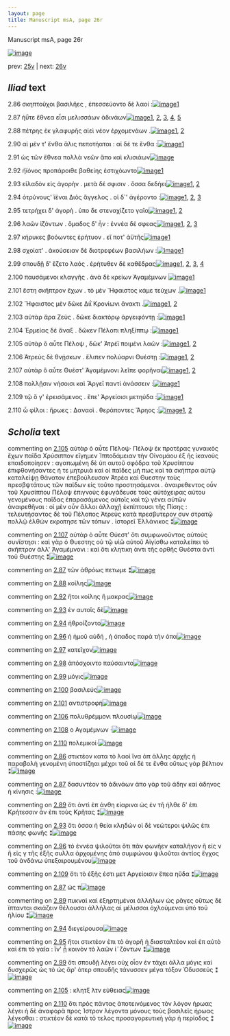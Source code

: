 ```yaml
---
layout: page
title: Manuscript msA, page 26r
---
```


Manuscript msA, page 26r

[![image](http://www.homermultitext.org/iipsrv?OBJ=IIP,1.0&FIF=/project/homer/pyramidal/deepzoom/hmt/vaimg/2017a/VA026RN_0027.tif&WID=100&CVT=JPEG)](http://www.homermultitext.org/ict2/?urn=urn:cite2:hmt:vaimg.2017a:VA026RN_0027)

prev:  [25v](../25v) | next:  [26v](../26v)

## *Iliad* text

2.86 <a id="2.86"/> σκηπτοῦχοι βασιλῆες , ἐπεσσεύοντο δὲ λαοί :[![image](http://www.homermultitext.org/iipsrv?OBJ=IIP,1.0&FIF=/project/homer/pyramidal/deepzoom/hmt/vaimg/2017a/VA026RN_0027.tif&RGN=0.17,0.2059,0.331,0.0278&WID=1000&CVT=JPEG)](http://www.homermultitext.org/ict2/?urn=urn:cite2:hmt:vaimg.2017a:VA026RN_0027@0.17,0.2059,0.331,0.0278)[1](#msAim_2.147)

2.87 <a id="2.87"/> ἠΰτε ἔθνεα εἶσι μελισσάων ἁδινάων[![image](http://www.homermultitext.org/iipsrv?OBJ=IIP,1.0&FIF=/project/homer/pyramidal/deepzoom/hmt/vaimg/2017a/VA026RN_0027.tif&RGN=0.171,0.2246,0.33,0.0255&WID=1000&CVT=JPEG)](http://www.homermultitext.org/ict2/?urn=urn:cite2:hmt:vaimg.2017a:VA026RN_0027@0.171,0.2246,0.33,0.0255)[1](#msAint_2.139), [2](#msAil_2.148), [3](#msAim_2.134), [4](#msA_2.123), [5](#msAil_2.149)

2.88 <a id="2.88"/> πέτρης ἐκ γλαφυρῆς αἰεὶ νέον ἐρχομενάων .[![image](http://www.homermultitext.org/iipsrv?OBJ=IIP,1.0&FIF=/project/homer/pyramidal/deepzoom/hmt/vaimg/2017a/VA026RN_0027.tif&RGN=0.167,0.263,0.354,0.0225&WID=1000&CVT=JPEG)](http://www.homermultitext.org/ict2/?urn=urn:cite2:hmt:vaimg.2017a:VA026RN_0027@0.167,0.263,0.354,0.0225)[1](#msA_2.124), [2](#msAil_2.150)

2.90 <a id="2.90"/> αἱ μέν τ' ἔνθα ἅλις πεποτήαται : αἱ δέ τε ἔνθα :[![image](http://www.homermultitext.org/iipsrv?OBJ=IIP,1.0&FIF=/project/homer/pyramidal/deepzoom/hmt/vaimg/2017a/VA026RN_0027.tif&RGN=0.168,0.2802,0.363,0.027&WID=1000&CVT=JPEG)](http://www.homermultitext.org/ict2/?urn=urn:cite2:hmt:vaimg.2017a:VA026RN_0027@0.168,0.2802,0.363,0.027)[1](#msAil_2.151)

2.91 <a id="2.91"/> ὡς τῶν ἔθνεα πολλὰ νεῶν ἄπο καὶ κλισιάων[![image](http://www.homermultitext.org/iipsrv?OBJ=IIP,1.0&FIF=/project/homer/pyramidal/deepzoom/hmt/vaimg/2017a/VA026RN_0027.tif&RGN=0.17,0.3013,0.368,0.0248&WID=1000&CVT=JPEG)](http://www.homermultitext.org/ict2/?urn=urn:cite2:hmt:vaimg.2017a:VA026RN_0027@0.17,0.3013,0.368,0.0248)

2.92 <a id="2.92"/> ἠϊόνος προπάροιθε βαθείης ἐστιχόωντο[![image](http://www.homermultitext.org/iipsrv?OBJ=IIP,1.0&FIF=/project/homer/pyramidal/deepzoom/hmt/vaimg/2017a/VA026RN_0027.tif&RGN=0.167,0.3208,0.364,0.024&WID=1000&CVT=JPEG)](http://www.homermultitext.org/ict2/?urn=urn:cite2:hmt:vaimg.2017a:VA026RN_0027@0.167,0.3208,0.364,0.024)[1](#msAil_2.152)

2.93 <a id="2.93"/> εἰλαδὸν εἰς ἀγορὴν . μετὰ δέ σφισιν . ὄσσα 					δεδήει[![image](http://www.homermultitext.org/iipsrv?OBJ=IIP,1.0&FIF=/project/homer/pyramidal/deepzoom/hmt/vaimg/2017a/VA026RN_0027.tif&RGN=0.165,0.3396,0.375,0.0255&WID=1000&CVT=JPEG)](http://www.homermultitext.org/ict2/?urn=urn:cite2:hmt:vaimg.2017a:VA026RN_0027@0.165,0.3396,0.375,0.0255)[1](#msAil_2.153), [2](#msAim_2.136)

2.94 <a id="2.94"/> ὀτρύνους' ϊέναι Διὸς 					ἄγγελος . οἱ δ`' ἀγέροντο :[![image](http://www.homermultitext.org/iipsrv?OBJ=IIP,1.0&FIF=/project/homer/pyramidal/deepzoom/hmt/vaimg/2017a/VA026RN_0027.tif&RGN=0.161,0.3591,0.365,0.0255&WID=1000&CVT=JPEG)](http://www.homermultitext.org/ict2/?urn=urn:cite2:hmt:vaimg.2017a:VA026RN_0027@0.161,0.3591,0.365,0.0255)[1](#msAil_2.155), [2](#msAint_2.141), [3](#msAil_2.154)

2.95 <a id="2.95"/> τετρήχει δ' ἀγορὴ . ὑπο 					 δε στεναχίζετο γαῖα[![image](http://www.homermultitext.org/iipsrv?OBJ=IIP,1.0&FIF=/project/homer/pyramidal/deepzoom/hmt/vaimg/2017a/VA026RN_0027.tif&RGN=0.161,0.3772,0.365,0.0255&WID=1000&CVT=JPEG)](http://www.homermultitext.org/ict2/?urn=urn:cite2:hmt:vaimg.2017a:VA026RN_0027@0.161,0.3772,0.365,0.0255)[1](#msAil_2.156), [2](#msAint_2.142)

2.96 <a id="2.96"/> λαῶν ἱ̈ζόντων . ὅμαδος δ' ἦν : ἐννέα δέ σφεας[![image](http://www.homermultitext.org/iipsrv?OBJ=IIP,1.0&FIF=/project/homer/pyramidal/deepzoom/hmt/vaimg/2017a/VA026RN_0027.tif&RGN=0.157,0.3989,0.384,0.024&WID=1000&CVT=JPEG)](http://www.homermultitext.org/ict2/?urn=urn:cite2:hmt:vaimg.2017a:VA026RN_0027@0.157,0.3989,0.384,0.024)[1](#msA_2.126), [2](#msAil_2.157), [3](#msAim_2.137)

2.97 <a id="2.97"/> κήρυκες βοόωντες ἐρήτυον . εἴ ποτ' ἀϋτῆς[![image](http://www.homermultitext.org/iipsrv?OBJ=IIP,1.0&FIF=/project/homer/pyramidal/deepzoom/hmt/vaimg/2017a/VA026RN_0027.tif&RGN=0.158,0.4155,0.384,0.024&WID=1000&CVT=JPEG)](http://www.homermultitext.org/ict2/?urn=urn:cite2:hmt:vaimg.2017a:VA026RN_0027@0.158,0.4155,0.384,0.024)[1](#msAil_2.158)

2.98 <a id="2.98"/> σχοίατ' . ἀκούσειαν δὲ διοτρεφέων βασιλήων :[![image](http://www.homermultitext.org/iipsrv?OBJ=IIP,1.0&FIF=/project/homer/pyramidal/deepzoom/hmt/vaimg/2017a/VA026RN_0027.tif&RGN=0.161,0.4365,0.384,0.024&WID=1000&CVT=JPEG)](http://www.homermultitext.org/ict2/?urn=urn:cite2:hmt:vaimg.2017a:VA026RN_0027@0.161,0.4365,0.384,0.024)[1](#msAil_2.159)

2.99 <a id="2.99"/> σπουδῇ δ' ἕζετο λαός . ἐρήτυθεν δὲ καθἕδρας[![image](http://www.homermultitext.org/iipsrv?OBJ=IIP,1.0&FIF=/project/homer/pyramidal/deepzoom/hmt/vaimg/2017a/VA026RN_0027.tif&RGN=0.16,0.4553,0.374,0.0248&WID=1000&CVT=JPEG)](http://www.homermultitext.org/ict2/?urn=urn:cite2:hmt:vaimg.2017a:VA026RN_0027@0.16,0.4553,0.374,0.0248)[1](#msAil_2.161), [2](#msAil_2.160), [3](#msAint_2.143), [4](#msA_2.125)

2.100 <a id="2.100"/> παυσάμενοι κλαγγῆς . ἀνὰ δὲ κρείων Ἀγαμέμνων 				[![image](http://www.homermultitext.org/iipsrv?OBJ=IIP,1.0&FIF=/project/homer/pyramidal/deepzoom/hmt/vaimg/2017a/VA026RN_0027.tif&RGN=0.165,0.4733,0.367,0.0248&WID=1000&CVT=JPEG)](http://www.homermultitext.org/ict2/?urn=urn:cite2:hmt:vaimg.2017a:VA026RN_0027@0.165,0.4733,0.367,0.0248)[1](#msAil_2.162)

2.101 <a id="2.101"/> ἔστη σκῆπτρον ἔχων . τὸ μὲν Ἥφαιστος κάμε τεύχων .[![image](http://www.homermultitext.org/iipsrv?OBJ=IIP,1.0&FIF=/project/homer/pyramidal/deepzoom/hmt/vaimg/2017a/VA026RN_0027.tif&RGN=0.164,0.4936,0.379,0.0225&WID=1000&CVT=JPEG)](http://www.homermultitext.org/ict2/?urn=urn:cite2:hmt:vaimg.2017a:VA026RN_0027@0.164,0.4936,0.379,0.0225)[1](#msAil_2.163)

2.102 <a id="2.102"/> Ἥφαιστος μὲν δῶκε 						 Διῒ Κρονίωνι ἄνακτι .[![image](http://www.homermultitext.org/iipsrv?OBJ=IIP,1.0&FIF=/project/homer/pyramidal/deepzoom/hmt/vaimg/2017a/VA026RN_0027.tif&RGN=0.16,0.5131,0.363,0.0248&WID=1000&CVT=JPEG)](http://www.homermultitext.org/ict2/?urn=urn:cite2:hmt:vaimg.2017a:VA026RN_0027@0.16,0.5131,0.363,0.0248)[1](#msA_2.127), [2](#msAint_2.144)

2.103 <a id="2.103"/> αὐτὰρ ἄρα Ζεὺς . δῶκε 					διακτόρῳ ἀργειφόντῃ :[![image](http://www.homermultitext.org/iipsrv?OBJ=IIP,1.0&FIF=/project/homer/pyramidal/deepzoom/hmt/vaimg/2017a/VA026RN_0027.tif&RGN=0.16,0.5297,0.388,0.0248&WID=1000&CVT=JPEG)](http://www.homermultitext.org/ict2/?urn=urn:cite2:hmt:vaimg.2017a:VA026RN_0027@0.16,0.5297,0.388,0.0248)[1](#msA_2.128)

2.104 <a id="2.104"/> Ἑρμείας δὲ ἄναξ . δῶκεν 						 Πέλοπι πληξίππῳ :[![image](http://www.homermultitext.org/iipsrv?OBJ=IIP,1.0&FIF=/project/homer/pyramidal/deepzoom/hmt/vaimg/2017a/VA026RN_0027.tif&RGN=0.159,0.55,0.388,0.0255&WID=1000&CVT=JPEG)](http://www.homermultitext.org/ict2/?urn=urn:cite2:hmt:vaimg.2017a:VA026RN_0027@0.159,0.55,0.388,0.0255)[1](#msA_2.129)

2.105 <a id="2.105"/> αὐτὰρ ὃ αὖτε Πέλοψ , 					δῶκ' Ἀτρέϊ ποιμένι λαῶν :[![image](http://www.homermultitext.org/iipsrv?OBJ=IIP,1.0&FIF=/project/homer/pyramidal/deepzoom/hmt/vaimg/2017a/VA026RN_0027.tif&RGN=0.159,0.5702,0.395,0.021&WID=1000&CVT=JPEG)](http://www.homermultitext.org/ict2/?urn=urn:cite2:hmt:vaimg.2017a:VA026RN_0027@0.159,0.5702,0.395,0.021)[1](#msA_2.130), [2](#msAint_2.145)

2.106 <a id="2.106"/> Ἀτρεὺς δὲ θνῄσκων . 					ἔλιπεν πολύαρνι Θυέστῃ :[![image](http://www.homermultitext.org/iipsrv?OBJ=IIP,1.0&FIF=/project/homer/pyramidal/deepzoom/hmt/vaimg/2017a/VA026RN_0027.tif&RGN=0.157,0.5883,0.395,0.0233&WID=1000&CVT=JPEG)](http://www.homermultitext.org/ict2/?urn=urn:cite2:hmt:vaimg.2017a:VA026RN_0027@0.157,0.5883,0.395,0.0233)[1](#msAil_2.164), [2](#msA_2.131)

2.107 <a id="2.107"/> αὐτὰρ ὃ αὖτε Θυέστ' 					 Ἀγαμέμνονι λεῖπε φορῆναι[![image](http://www.homermultitext.org/iipsrv?OBJ=IIP,1.0&FIF=/project/homer/pyramidal/deepzoom/hmt/vaimg/2017a/VA026RN_0027.tif&RGN=0.156,0.6056,0.395,0.0248&WID=1000&CVT=JPEG)](http://www.homermultitext.org/ict2/?urn=urn:cite2:hmt:vaimg.2017a:VA026RN_0027@0.156,0.6056,0.395,0.0248)[1](#msA_2.132), [2](#msAil_2.165)

2.108 <a id="2.108"/> πολλῇσιν νήσοισι καὶ Ἄργεϊ παντὶ ἀνάσσειν :[![image](http://www.homermultitext.org/iipsrv?OBJ=IIP,1.0&FIF=/project/homer/pyramidal/deepzoom/hmt/vaimg/2017a/VA026RN_0027.tif&RGN=0.162,0.6243,0.378,0.0248&WID=1000&CVT=JPEG)](http://www.homermultitext.org/ict2/?urn=urn:cite2:hmt:vaimg.2017a:VA026RN_0027@0.162,0.6243,0.378,0.0248)[1](#msAil_2.166)

2.109 <a id="2.109"/> τῷ ὅ γ' ἐρεισάμενος . ἔπε' Ἀργείοισι μετηύδα :[![image](http://www.homermultitext.org/iipsrv?OBJ=IIP,1.0&FIF=/project/homer/pyramidal/deepzoom/hmt/vaimg/2017a/VA026RN_0027.tif&RGN=0.158,0.6439,0.378,0.0263&WID=1000&CVT=JPEG)](http://www.homermultitext.org/ict2/?urn=urn:cite2:hmt:vaimg.2017a:VA026RN_0027@0.158,0.6439,0.378,0.0263)[1](#msAim_2.138)

2.110 <a id="2.110"/> ὦ φίλοι : ἥρωες : Δαναοὶ . θεράποντες Ἄρηος :[![image](http://www.homermultitext.org/iipsrv?OBJ=IIP,1.0&FIF=/project/homer/pyramidal/deepzoom/hmt/vaimg/2017a/VA026RN_0027.tif&RGN=0.157,0.6679,0.378,0.0255&WID=1000&CVT=JPEG)](http://www.homermultitext.org/ict2/?urn=urn:cite2:hmt:vaimg.2017a:VA026RN_0027@0.157,0.6679,0.378,0.0255)[1](#msAil_2.167), [2](#msAint_2.146)

## *Scholia* text

commenting on [2.105](#2.105)  <a id="msA_2.130"/> αὐτὰρ ὁ αὖτε Πέλοψ· Πέλοψ ἐκ προτέρας γυναικὸς ἔχων παῖδα Χρύσιππον εἴγημεν Ἱπποδάμειαν τὴν Οἰνομάου ἑξ ῆς ἱκανοὺς επαιδοποίησεν : αγαπωμένη δὲ ὑπ αυτοῦ σφόδρα τοῦ Χρυσίππου ἐπιφθονήσαντες ἡ τε μητρυιὰ καὶ οἱ παῖδες μή πως καὶ τὰ σκήπτρα αὐτῷ καταλείψῃ θάνατον ἐπεβούλευσαν Ἀτρέα καὶ Θυεστην τοὺς πρεσβψτάτους τῶν παίδων εἰς τοῦτο προστησάμενοι . ἀναιρεθεντος οὖν τοῦ Χρυσίππου Πέλοψ ἐπιγνοὺς ἐφυγάδευσε τοὺς αὐτόχειρας αὐτου γενομένους παῖδας ἐπαρασάμενος αὐτοῖς καὶ τῷ γένει αὐτῶν ἀναιρεθῆναι : οἱ μὲν οὖν ἄλλοι ἀλλαχῇ ἐκπίπτουσι τῆς Πίσης : τελευτήσαντος δὲ τοῦ Πέλοπος Ἀτρεὺς κατὰ πρεσβυτερον συν στρατῷ πολλῷ ἐλθὼν εκρατησε τῶν τόπων . ἱστορεῖ Ἑλλάνικος ⁑[![image](http://www.homermultitext.org/iipsrv?OBJ=IIP,1.0&FIF=/project/homer/pyramidal/deepzoom/hmt/vaimg/2017a/VA026RN_0027.tif&RGN=0.1292,0.7218,0.6504,0.0563&WID=1000&CVT=JPEG)](http://www.homermultitext.org/ict2/?urn=urn:cite2:hmt:vaimg.2017a:VA026RN_0027@0.1292,0.7218,0.6504,0.0563)

commenting on [2.107](#2.107)  <a id="msA_2.132"/> αὐτὰρ ὁ αὖτε Θύεστ' ὅτι συμφωνοῦντας αὐτοὺς συνἵστησι : καὶ γὰρ ὁ Θυεστης οὐ τῷ υἱῶ αὐτοῦ Αἰγίσθω καταλείπει τὸ σκῆπτρον ἀλλ' Ἀγαμέμνονι : καὶ ὅτι κλητικη ἀντι τῆς ορθῆς Θυέστα ἀντὶ τοῦ Θυέστης ⁑[![image](http://www.homermultitext.org/iipsrv?OBJ=IIP,1.0&FIF=/project/homer/pyramidal/deepzoom/hmt/vaimg/2017a/VA026RN_0027.tif&RGN=0.135,0.8207,0.6958,0.0385&WID=1000&CVT=JPEG)](http://www.homermultitext.org/ict2/?urn=urn:cite2:hmt:vaimg.2017a:VA026RN_0027@0.135,0.8207,0.6958,0.0385)

commenting on [2.87](#2.87)  <a id="msAil_2.149.comment"/> τῶν ἀθρόως πετωμε ⁑[![image](http://www.homermultitext.org/iipsrv?OBJ=IIP,1.0&FIF=/project/homer/pyramidal/deepzoom/hmt/vaimg/2017a/VA026RN_0027.tif&RGN=0.4188,0.2253,0.0821,0.0103&WID=1000&CVT=JPEG)](http://www.homermultitext.org/ict2/?urn=urn:cite2:hmt:vaimg.2017a:VA026RN_0027@0.4188,0.2253,0.0821,0.0103)

commenting on [2.88](#2.88)  <a id="msAil_2.150.comment"/> κοίλης[![image](http://www.homermultitext.org/iipsrv?OBJ=IIP,1.0&FIF=/project/homer/pyramidal/deepzoom/hmt/vaimg/2017a/VA026RN_0027.tif&RGN=0.2767,0.2422,0.03,0.0103&WID=1000&CVT=JPEG)](http://www.homermultitext.org/ict2/?urn=urn:cite2:hmt:vaimg.2017a:VA026RN_0027@0.2767,0.2422,0.03,0.0103)

commenting on [2.92](#2.92)  <a id="msAil_2.152.comment"/> ἥτοι κοίλης ἣ μακρας[![image](http://www.homermultitext.org/iipsrv?OBJ=IIP,1.0&FIF=/project/homer/pyramidal/deepzoom/hmt/vaimg/2017a/VA026RN_0027.tif&RGN=0.3454,0.3207,0.0708,0.011&WID=1000&CVT=JPEG)](http://www.homermultitext.org/ict2/?urn=urn:cite2:hmt:vaimg.2017a:VA026RN_0027@0.3454,0.3207,0.0708,0.011)

commenting on [2.93](#2.93)  <a id="msAil_2.153.comment"/> ἐν αυτοῖς δὲ[![image](http://www.homermultitext.org/iipsrv?OBJ=IIP,1.0&FIF=/project/homer/pyramidal/deepzoom/hmt/vaimg/2017a/VA026RN_0027.tif&RGN=0.3646,0.3385,0.0454,0.0116&WID=1000&CVT=JPEG)](http://www.homermultitext.org/ict2/?urn=urn:cite2:hmt:vaimg.2017a:VA026RN_0027@0.3646,0.3385,0.0454,0.0116)

commenting on [2.94](#2.94)  <a id="msAil_2.155.comment"/> ἠθροίζοντο[![image](http://www.homermultitext.org/iipsrv?OBJ=IIP,1.0&FIF=/project/homer/pyramidal/deepzoom/hmt/vaimg/2017a/VA026RN_0027.tif&RGN=0.4608,0.3561,0.0488,0.0153&WID=1000&CVT=JPEG)](http://www.homermultitext.org/ict2/?urn=urn:cite2:hmt:vaimg.2017a:VA026RN_0027@0.4608,0.3561,0.0488,0.0153)

commenting on [2.96](#2.96)  <a id="msAil_2.157.comment"/> ἡ ἡμοῦ αὐδή , ἠ όπαδος παρὰ τὴν όπα[![image](http://www.homermultitext.org/iipsrv?OBJ=IIP,1.0&FIF=/project/homer/pyramidal/deepzoom/hmt/vaimg/2017a/VA026RN_0027.tif&RGN=0.2893,0.3966,0.1193,0.0142&WID=1000&CVT=JPEG)](http://www.homermultitext.org/ict2/?urn=urn:cite2:hmt:vaimg.2017a:VA026RN_0027@0.2893,0.3966,0.1193,0.0142)

commenting on [2.97](#2.97)  <a id="msAil_2.158.comment"/> κατεῖχον[![image](http://www.homermultitext.org/iipsrv?OBJ=IIP,1.0&FIF=/project/homer/pyramidal/deepzoom/hmt/vaimg/2017a/VA026RN_0027.tif&RGN=0.3719,0.4158,0.0408,0.0107&WID=1000&CVT=JPEG)](http://www.homermultitext.org/ict2/?urn=urn:cite2:hmt:vaimg.2017a:VA026RN_0027@0.3719,0.4158,0.0408,0.0107)

commenting on [2.98](#2.98)  <a id="msAil_2.159.comment"/> ἀπόσχοιντο παύσαιντο[![image](http://www.homermultitext.org/iipsrv?OBJ=IIP,1.0&FIF=/project/homer/pyramidal/deepzoom/hmt/vaimg/2017a/VA026RN_0027.tif&RGN=0.1665,0.4323,0.0831,0.011&WID=1000&CVT=JPEG)](http://www.homermultitext.org/ict2/?urn=urn:cite2:hmt:vaimg.2017a:VA026RN_0027@0.1665,0.4323,0.0831,0.011)

commenting on [2.99](#2.99)  <a id="msAil_2.160.comment"/> μόγις[![image](http://www.homermultitext.org/iipsrv?OBJ=IIP,1.0&FIF=/project/homer/pyramidal/deepzoom/hmt/vaimg/2017a/VA026RN_0027.tif&RGN=0.1946,0.4525,0.0265,0.0098&WID=1000&CVT=JPEG)](http://www.homermultitext.org/ict2/?urn=urn:cite2:hmt:vaimg.2017a:VA026RN_0027@0.1946,0.4525,0.0265,0.0098)

commenting on [2.100](#2.100)  <a id="msAil_2.162.comment"/> βασιλεύς[![image](http://www.homermultitext.org/iipsrv?OBJ=IIP,1.0&FIF=/project/homer/pyramidal/deepzoom/hmt/vaimg/2017a/VA026RN_0027.tif&RGN=0.4054,0.4733,0.0392,0.011&WID=1000&CVT=JPEG)](http://www.homermultitext.org/ict2/?urn=urn:cite2:hmt:vaimg.2017a:VA026RN_0027@0.4054,0.4733,0.0392,0.011)

commenting on [2.101](#2.101)  <a id="msAil_2.163.comment"/> αντιστροφή[![image](http://www.homermultitext.org/iipsrv?OBJ=IIP,1.0&FIF=/project/homer/pyramidal/deepzoom/hmt/vaimg/2017a/VA026RN_0027.tif&RGN=0.4788,0.4895,0.0542,0.0116&WID=1000&CVT=JPEG)](http://www.homermultitext.org/ict2/?urn=urn:cite2:hmt:vaimg.2017a:VA026RN_0027@0.4788,0.4895,0.0542,0.0116)

commenting on [2.106](#2.106)  <a id="msAil_2.164.comment"/> πολυθρέμμονι πλουσίῳ[![image](http://www.homermultitext.org/iipsrv?OBJ=IIP,1.0&FIF=/project/homer/pyramidal/deepzoom/hmt/vaimg/2017a/VA026RN_0027.tif&RGN=0.4273,0.5865,0.0969,0.011&WID=1000&CVT=JPEG)](http://www.homermultitext.org/ict2/?urn=urn:cite2:hmt:vaimg.2017a:VA026RN_0027@0.4273,0.5865,0.0969,0.011)

commenting on [2.108](#2.108)  <a id="msAil_2.166.comment"/> ο Αγαμέμνων ·[![image](http://www.homermultitext.org/iipsrv?OBJ=IIP,1.0&FIF=/project/homer/pyramidal/deepzoom/hmt/vaimg/2017a/VA026RN_0027.tif&RGN=0.2477,0.6437,0.0588,0.0075&WID=1000&CVT=JPEG)](http://www.homermultitext.org/ict2/?urn=urn:cite2:hmt:vaimg.2017a:VA026RN_0027@0.2477,0.6437,0.0588,0.0075)

commenting on [2.110](#2.110)  <a id="msAil_2.167.comment"/> πολεμικοί·[![image](http://www.homermultitext.org/iipsrv?OBJ=IIP,1.0&FIF=/project/homer/pyramidal/deepzoom/hmt/vaimg/2017a/VA026RN_0027.tif&RGN=0.3885,0.661,0.0523,0.0118&WID=1000&CVT=JPEG)](http://www.homermultitext.org/ict2/?urn=urn:cite2:hmt:vaimg.2017a:VA026RN_0027@0.3885,0.661,0.0523,0.0118)

commenting on [2.86](#2.86)  <a id="msAim_2.147.comment"/> στικτέον κατα τὸ λαοὶ ἵνα ἁπ άλλης ἀρχῆς ἡ παραβολὴ γενομένη ὑποστίζηαι μέχρι τοῦ αἱ δὲ τε ἔνθα οὕτως γὰρ βέλτιον ⁑[![image](http://www.homermultitext.org/iipsrv?OBJ=IIP,1.0&FIF=/project/homer/pyramidal/deepzoom/hmt/vaimg/2017a/VA026RN_0027.tif&RGN=0.1675,0.1918,0.3992,0.0232&WID=1000&CVT=JPEG)](http://www.homermultitext.org/ict2/?urn=urn:cite2:hmt:vaimg.2017a:VA026RN_0027@0.1675,0.1918,0.3992,0.0232)

commenting on [2.87](#2.87)  <a id="msAim_2.134.comment"/> δασυντέον τὸ ἁδινάων ἀπο γὰρ τοῦ άδην καὶ άδηνος ἡ κίνησις :[![image](http://www.homermultitext.org/iipsrv?OBJ=IIP,1.0&FIF=/project/homer/pyramidal/deepzoom/hmt/vaimg/2017a/VA026RN_0027.tif&RGN=0.4979,0.2215,0.0729,0.0347&WID=1000&CVT=JPEG)](http://www.homermultitext.org/ict2/?urn=urn:cite2:hmt:vaimg.2017a:VA026RN_0027@0.4979,0.2215,0.0729,0.0347)

commenting on [2.89](#2.89)  <a id="msAim_2.135.comment"/> ὅτι ἀντὶ ἐπ άνθη εἰαρινα ὡς ἐν τῆ ήλθε δ' ἐπι Κρήτεσσιν ἀν ἐπι τοὺς Κρῆτας ⁑[![image](http://www.homermultitext.org/iipsrv?OBJ=IIP,1.0&FIF=/project/homer/pyramidal/deepzoom/hmt/vaimg/2017a/VA026RN_0027.tif&RGN=0.5133,0.2635,0.0592,0.0519&WID=1000&CVT=JPEG)](http://www.homermultitext.org/ict2/?urn=urn:cite2:hmt:vaimg.2017a:VA026RN_0027@0.5133,0.2635,0.0592,0.0519)

commenting on [2.93](#2.93)  <a id="msAim_2.136.comment"/> ὅτι όσσα ἡ θεία κληδών οἱ δὲ νεώτεροι ψιλῶς ἐπι πάσης φωνῆς ⁑[![image](http://www.homermultitext.org/iipsrv?OBJ=IIP,1.0&FIF=/project/homer/pyramidal/deepzoom/hmt/vaimg/2017a/VA026RN_0027.tif&RGN=0.52,0.3317,0.0542,0.051&WID=1000&CVT=JPEG)](http://www.homermultitext.org/ict2/?urn=urn:cite2:hmt:vaimg.2017a:VA026RN_0027@0.52,0.3317,0.0542,0.051)

commenting on [2.96](#2.96)  <a id="msAim_2.137.comment"/> τὸ ἐννέα ψιλοῦται ὅτι πᾶν φωνῆεν καταλῆγον ἢ εἰς ν ἣ εἰς γ τῆς ἑξῆς συλλα ἀρχομένης ἀπὸ συμφώνου ψιλοῦται ἀντίος ἔγχος τοῦ ἁνδάνω ὑπεξαιρουμένου[![image](http://www.homermultitext.org/iipsrv?OBJ=IIP,1.0&FIF=/project/homer/pyramidal/deepzoom/hmt/vaimg/2017a/VA026RN_0027.tif&RGN=0.5167,0.3996,0.06,0.1008&WID=1000&CVT=JPEG)](http://www.homermultitext.org/ict2/?urn=urn:cite2:hmt:vaimg.2017a:VA026RN_0027@0.5167,0.3996,0.06,0.1008)

commenting on [2.109](#2.109)  <a id="msAim_2.138.comment"/> ὅτι τὸ ἑξῆς ἐστι μετ Αργείοισιν ἔπεα ηὔδα ⁑[![image](http://www.homermultitext.org/iipsrv?OBJ=IIP,1.0&FIF=/project/homer/pyramidal/deepzoom/hmt/vaimg/2017a/VA026RN_0027.tif&RGN=0.5213,0.6399,0.0421,0.0394&WID=1000&CVT=JPEG)](http://www.homermultitext.org/ict2/?urn=urn:cite2:hmt:vaimg.2017a:VA026RN_0027@0.5213,0.6399,0.0421,0.0394)

commenting on [2.87](#2.87)  <a id="msAint_2.139.comment"/> ὡς π[![image](http://www.homermultitext.org/iipsrv?OBJ=IIP,1.0&FIF=/project/homer/pyramidal/deepzoom/hmt/vaimg/2017a/VA026RN_0027.tif&RGN=0.1358,0.2128,0.0354,0.0354&WID=1000&CVT=JPEG)](http://www.homermultitext.org/ict2/?urn=urn:cite2:hmt:vaimg.2017a:VA026RN_0027@0.1358,0.2128,0.0354,0.0354)

commenting on [2.89](#2.89)  <a id="msAint_2.140.comment"/> πυκναὶ καὶ ἐξηρτημέναι ἀλλήλων ὡς ρᾶγες οὕτως δὲ ϊπτανται σκιάζειν θέλουσαι ἀλλήλας αἱ μέλισσαι ὀχλούμεναι ὑπὸ τοῦ ἡλίου ⁑[![image](http://www.homermultitext.org/iipsrv?OBJ=IIP,1.0&FIF=/project/homer/pyramidal/deepzoom/hmt/vaimg/2017a/VA026RN_0027.tif&RGN=0.0967,0.2669,0.0771,0.0635&WID=1000&CVT=JPEG)](http://www.homermultitext.org/ict2/?urn=urn:cite2:hmt:vaimg.2017a:VA026RN_0027@0.0967,0.2669,0.0771,0.0635)

commenting on [2.94](#2.94)  <a id="msAint_2.141.comment"/> διεγείρουσα[![image](http://www.homermultitext.org/iipsrv?OBJ=IIP,1.0&FIF=/project/homer/pyramidal/deepzoom/hmt/vaimg/2017a/VA026RN_0027.tif&RGN=0.0963,0.3648,0.0704,0.015&WID=1000&CVT=JPEG)](http://www.homermultitext.org/ict2/?urn=urn:cite2:hmt:vaimg.2017a:VA026RN_0027@0.0963,0.3648,0.0704,0.015)

commenting on [2.95](#2.95)  <a id="msAint_2.142.comment"/> ἤτοι στικτέον ἐπι τὸ ἀγορῆ ἠ διασταλτέον καὶ ἐπ αὐτὸ καὶ ἐπι τὸ γαῖα : ἵν' ᾖ κοινὸν τὸ λαῶν ἱ¨ζόντων ⁑[![image](http://www.homermultitext.org/iipsrv?OBJ=IIP,1.0&FIF=/project/homer/pyramidal/deepzoom/hmt/vaimg/2017a/VA026RN_0027.tif&RGN=0.0808,0.3802,0.085,0.0554&WID=1000&CVT=JPEG)](http://www.homermultitext.org/ict2/?urn=urn:cite2:hmt:vaimg.2017a:VA026RN_0027@0.0808,0.3802,0.085,0.0554)

commenting on [2.99](#2.99)  <a id="msAint_2.143.comment"/> ὅτι σπουδῇ λέγει οὐχ οἶον ἐν τάχει ἀλλα μόγις καὶ δυσχερῶς ὼς τὸ ὡς ἄρ' άτερ σπουδῆς τάνυσσεν μέγα τόξον Ὀδυσσεύς ⁑[![image](http://www.homermultitext.org/iipsrv?OBJ=IIP,1.0&FIF=/project/homer/pyramidal/deepzoom/hmt/vaimg/2017a/VA026RN_0027.tif&RGN=0.0854,0.4603,0.0867,0.0613&WID=1000&CVT=JPEG)](http://www.homermultitext.org/ict2/?urn=urn:cite2:hmt:vaimg.2017a:VA026RN_0027@0.0854,0.4603,0.0867,0.0613)

commenting on [2.105](#2.105)  <a id="msAint_2.145.comment"/> : κλητξ λτν εὐθειας[![image](http://www.homermultitext.org/iipsrv?OBJ=IIP,1.0&FIF=/project/homer/pyramidal/deepzoom/hmt/vaimg/2017a/VA026RN_0027.tif&RGN=0.075,0.5995,0.0721,0.0347&WID=1000&CVT=JPEG)](http://www.homermultitext.org/ict2/?urn=urn:cite2:hmt:vaimg.2017a:VA026RN_0027@0.075,0.5995,0.0721,0.0347)

commenting on [2.110](#2.110)  <a id="msAint_2.146.comment"/> ὅτι πρὸς πάντας ἀποτεινόμενος τὸν λόγον ήρωας λέγει ἡ δὲ ἀναφορὰ προς Ίστρον λέγοντα μόνους τοὺς βασιλεῖς ἡρωας λέγεσθαι : στικτέον δὲ κατὰ τὸ τελος προσαγορευτικὴ γὰρ ἡ περίοδος ⁑[![image](http://www.homermultitext.org/iipsrv?OBJ=IIP,1.0&FIF=/project/homer/pyramidal/deepzoom/hmt/vaimg/2017a/VA026RN_0027.tif&RGN=0.0804,0.669,0.4663,0.0357&WID=1000&CVT=JPEG)](http://www.homermultitext.org/ict2/?urn=urn:cite2:hmt:vaimg.2017a:VA026RN_0027@0.0804,0.669,0.4663,0.0357)